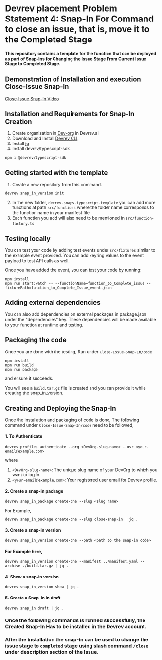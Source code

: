 # Devrev placement Problem Statement 4: Snap-In For Command to close an issue, that is, move it to the Completed Stage

#### This repository contains a template for the function that can be deployed as part of Snap-Ins for Changing the Issue Stage From Current Issue Stage to Completed Stage.
## Demonstration of Installation and execution Close-Issue Snap-In
[Close-Issue Snap-In Video](https://drive.google.com/file/d/1X9AtTy2jjHYLbUfNGY16rFWVrOBTz4bf/view?usp=sharing)
## Installation and Requirements for Snap-In Creation
 1. Create organisation in [Dev-org](https://app.devrev.ai/) in Devrev.ai 
 2. Download and Install [Devrev CLI](https://developer.devrev.ai/snap-in-development/references/install-dev-rev-cli).
 3. Install [jq](https://jqlang.github.io/jq/)
 4. Install devrev/typescript-sdk
```
npm i @devrev/typescript-sdk
```

## Getting started with the template
 1. Create a new repository from this command.
```
devrev snap_in_version init
```
 2.  In the new folder, `devrev-snaps-typescript-template` you can add more functions at path `src/functions` where the folder name corresponds to the function name in your manifest file.
 3. Each function you add will also need to be mentioned in `src/function-factory.ts` .

## Testing locally
 You can test your code by adding test events under `src/fixtures` similar to the example event provided. You can add keyring values to the event payload to test API calls as well.

 Once you have added the event, you can test your code by running:

```
npm install
npm run start:watch -- --functionName=function_to_Complete_issue --fixturePath=function_to_Complete_Issue_event.json
```

## Adding external dependencies
 You can also add dependencies on external packages in package.json under the "dependencies" key. These dependencies will be made available to your function at runtime and testing.

## Packaging the code
 Once you are done with the testing,
 Run under `Close-Issue-Snap-In/code`
```
npm install
npm run build
npm run package
```
 and ensure it succeeds.

 You will see a `build.tar.gz` file is created and you can provide it while creating the snap_in_version.

## Creating and Deploying the Snap-In
 Once the installation and packaging of code is done,
 The following command under `Close-Issue-Snap-In/code` need to be followed,

#### 1. To Authenticate
```
devrev profiles authenticate --org <DevOrg-slug-name> --usr <your-email@example.com>
```
  where,
   1. `<DevOrg-slug-name>`: The unique slug name of your DevOrg to which you want to log in.
   2. `<your-email@example.com>`: Your registered user email for Devrev profile.

#### 2. Create a snap-in package
```
devrev snap_in_package create-one --slug <slug name>
```
  For Example,
```
devrev snap_in_package create-one --slug close-snap-in | jq .
```

#### 3. Create a snap-in version
```
devrev snap_in_version create-one --path <path to the snap-in code>
```

#### For Example here,

```
devrev snap_in_version create-one --manifest ../manifest.yaml --archive ./build.tar.gz | jq .
```

#### 4. Show a snap-in version
```
devrev snap_in_version show | jq .
```

#### 5. Create a Snap-in in draft
```
devrev snap_in draft | jq .
```

### Once the following commands is runned successfully, the Created Snap-In Has to be installed in the Devrev account.
### After the installation the snap-in can be used to change the issue stage to `completed` stage using slash command `/close` under description section of the Issue.
